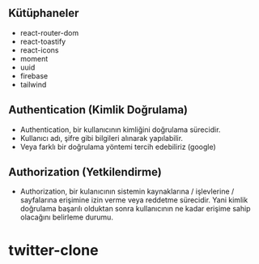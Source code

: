 ## Kütüphaneler
- react-router-dom
- react-toastify
- react-icons
- moment
- uuid
- firebase
- tailwind

## Authentication (Kimlik Doğrulama)
- Authentication, bir kullanıcının kimliğini doğrulama sürecidir.
- Kullanıcı adı, şifre gibi bilgileri alınarak yapılabilir.
- Veya farklı bir doğrulama yöntemi tercih edebiliriz (google)

## Authorization (Yetkilendirme)
- Authorization, bir kulanıcının sistemin kaynaklarına / işlevlerine / sayfalarına erişimine izin verme veya reddetme sürecidir. Yani kimlik doğrulama başarılı olduktan sonra kullanıcının ne kadar erişime sahip olacağını belirleme durumu.
# twitter-clone
